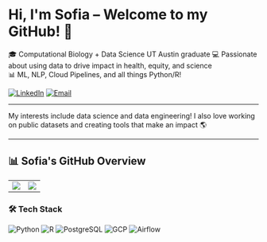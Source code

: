 # Hi, I'm Sofia – Welcome to my GitHub! 👋

🎓 Computational Biology + Data Science UT Austin graduate
💻 Passionate about using data to drive impact in health, equity, and science  
📊 ML, NLP, Cloud Pipelines, and all things Python/R!

[![LinkedIn](https://img.shields.io/badge/LinkedIn-blue?style=flat&logo=linkedin)](https://www.linkedin.com/in/sofia-calderon-982b491aa/)
[![Email](https://img.shields.io/badge/Gmail-red?style=flat&logo=gmail)](mailto:cslcalderon@gmail.com)

---

My interests include data science and data engineering!
I also love working on public datasets and creating tools that make an impact 🌎

---
<h2>📊 Sofia's GitHub Overview</h2>

<table>
  <tr>
    <td valign="top"><img src="https://github-readme-stats.vercel.app/api?username=cslcalderon&show_icons=true&count_private=true&theme=default" /></td>
    <td valign="top"><img src="https://github-readme-stats.vercel.app/api/top-langs/?username=cslcalderon&layout=compact&theme=default" /></td>
  </tr>
</table>

### 🛠 Tech Stack
![Python](https://img.shields.io/badge/Python-3670A0?style=for-the-badge&logo=python&logoColor=white)
![R](https://img.shields.io/badge/R-276DC3?style=for-the-badge&logo=r&logoColor=white)
![PostgreSQL](https://img.shields.io/badge/PostgreSQL-316192?style=for-the-badge&logo=postgresql&logoColor=white)
![GCP](https://img.shields.io/badge/GCP-4285F4?style=for-the-badge&logo=google-cloud&logoColor=white)
![Airflow](https://img.shields.io/badge/Apache_Airflow-017CEE?style=for-the-badge&logo=apache-airflow&logoColor=white)

